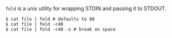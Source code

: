 `fold` is a unix utility for wrapping STDIN and passing it to STDOUT.

```
$ cat file | fold # defaults to 80
$ cat file | fold -c40
$ cat file | fold -c40 -s # break on space
```
